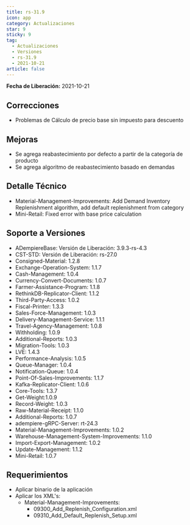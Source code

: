 ```yaml
---
title: rs-31.9
icon: app
category: Actualizaciones
star: 9
sticky: 9
tag:
  - Actualizaciones
  - Versiones
  - rs-31.9
  - 2021-10-21
article: false
---
```


**Fecha de Liberación:** 2021-10-21

## Correcciones

- Problemas de Cálculo de precio base sin impuesto para descuento

## Mejoras

- Se agrega reabastecimiento por defecto a partir de la categoría de producto
- Se agrega algoritmo de reabastecimiento basado en demandas

## Detalle Técnico

- Material-Management-Improvements: Add Demand Inventory Replenishment algorithm, add default replenishment from category
- Mini-Retail: Fixed error with base price calculation

## Soporte a Versiones

- ADempiereBase: Versión de Liberación: 3.9.3-rs-4.3
- CST-STD: Versión de Liberación: rs-27.0
- Consigned-Material: 1.2.8
- Exchange-Operation-System: 1.1.7
- Cash-Management: 1.0.4
- Currency-Convert-Documents: 1.0.7
- Farmer-Assistance-Program: 1.1.8
- RethinkDB-Replicator-Client: 1.1.2
- Third-Party-Access: 1.0.2
- Fiscal-Printer: 1.3.3
- Sales-Force-Management: 1.0.3
- Delivery-Management-Service: 1.1.1
- Travel-Agency-Management: 1.0.8
- Withholding: 1.0.9
- Additional-Reports: 1.0.3
- Migration-Tools: 1.0.3
- LVE: 1.4.3
- Performance-Analysis: 1.0.5
- Queue-Manager: 1.0.4
- Notification-Queue: 1.0.4
- Point-Of-Sales-Improvements: 1.1.7
- Kafka-Replicator-Client: 1.0.6
- Core-Tools: 1.3.7
- Get-Weight:1.0.9
- Record-Weight: 1.0.3
- Raw-Material-Receipt: 1.1.0
- Additional-Reports: 1.0.7
- adempiere-gRPC-Server: rt-24.3
- Material-Management-Improvements: 1.0.2
- Warehouse-Management-System-Improvements: 1.1.0
- Import-Export-Management: 1.0.2
- Update-Management: 1.1.2
- Mini-Retail: 1.0.7

## Requerimientos

- Aplicar binario de la aplicación
- Aplicar los XML's:
  - Material-Management-Improvements:
    - 09300_Add_Replenish_Configuration.xml
    - 09310_Add_Default_Replenish_Setup.xml
